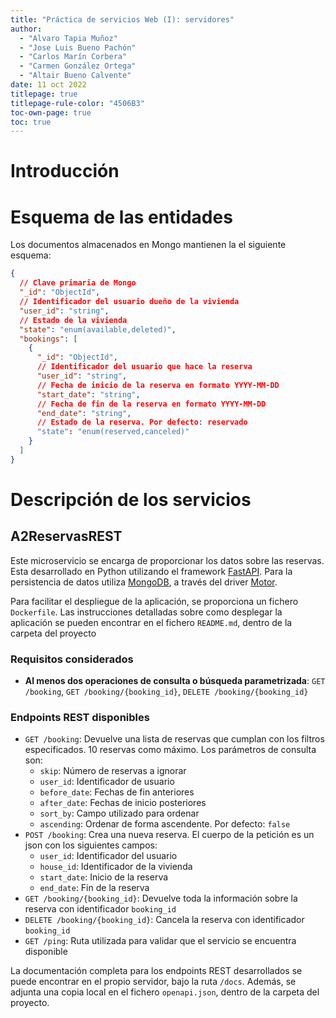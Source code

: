 ```yaml
---
title: "Práctica de servicios Web (I): servidores"
author:
  - "Alvaro Tapia Muñoz"
  - "Jose Luis Bueno Pachón"
  - "Carlos Marín Corbera"
  - "Carmen González Ortega"
  - "Altair Bueno Calvente"
date: 11 oct 2022
titlepage: true
titlepage-rule-color: "4506B3"
toc-own-page: true
toc: true
---
```


# Introducción

# Esquema de las entidades

Los documentos almacenados en Mongo mantienen la el siguiente esquema:

```json
{
  // Clave primaria de Mongo
  "_id": "ObjectId",
  // Identificador del usuario dueño de la vivienda
  "user_id": "string",
  // Estado de la vivienda
  "state": "enum(available,deleted)",
  "bookings": [
    {
      "_id": "ObjectId",
      // Identificador del usuario que hace la reserva
      "user_id": "string",
      // Fecha de inicio de la reserva en formato YYYY-MM-DD
      "start_date": "string",
      // Fecha de fin de la reserva en formato YYYY-MM-DD
      "end_date": "string",
      // Estado de la reserva. Por defecto: reservado
      "state": "enum(reserved,canceled)"
    }
  ]
}
```

# Descripción de los servicios

## A2ReservasREST

Este microservicio se encarga de proporcionar los datos sobre las reservas. Esta
desarrollado en Python utilizando el framework
[FastAPI](https://fastapi.tiangolo.com). Para la persistencia de datos utiliza
[MongoDB](https://www.mongodb.com/), a través del driver
[Motor](https://motor.readthedocs.io/en/stable/index.html).

Para facilitar el despliegue de la aplicación, se proporciona un fichero
`Dockerfile`. Las instrucciones detalladas sobre como desplegar la aplicación se
pueden encontrar en el fichero `README.md`, dentro de la carpeta del proyecto

### Requisitos considerados

- **Al menos dos operaciones de consulta o búsqueda parametrizada**:
  `GET /booking`, `GET /booking/{booking_id}`, `DELETE /booking/{booking_id}`

### Endpoints REST disponibles

- `GET /booking`: Devuelve una lista de reservas que cumplan con los filtros
  especificados. 10 reservas como máximo. Los parámetros de consulta son:
  - `skip`: Número de reservas a ignorar
  - `user_id`: Identificador de usuario
  - `before_date`: Fechas de fin anteriores
  - `after_date`: Fechas de inicio posteriores
  - `sort_by`: Campo utilizado para ordenar
  - `ascending`: Ordenar de forma ascendente. Por defecto: `false`
- `POST /booking`: Crea una nueva reserva. El cuerpo de la petición es un json
  con los siguientes campos:
  - `user_id`: Identificador del usuario
  - `house_id`: Identificador de la vivienda
  - `start_date`: Inicio de la reserva
  - `end_date`: Fin de la reserva
- `GET /booking/{booking_id}`: Devuelve toda la información sobre la reserva con
  identificador `booking_id`
- `DELETE /booking/{booking_id}`: Cancela la reserva con identificador
  `booking_id`
- `GET /ping`: Ruta utilizada para validar que el servicio se encuentra
  disponible

La documentación completa para los endpoints REST desarrollados se puede
encontrar en el propio servidor, bajo la ruta `/docs`. Además, se adjunta una
copia local en el fichero `openapi.json`, dentro de la carpeta del proyecto.
